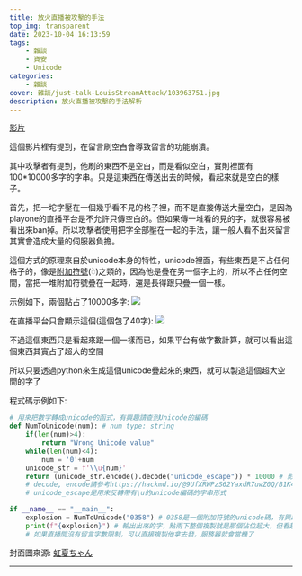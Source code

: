 ```yaml
---
title: 放火直播被攻擊的手法
top_img: transparent
date: 2023-10-04 16:13:59
tags:
    - 雜談
    - 資安
    - Unicode
categories:
    - 雜談
cover: 雜談/just-talk-LouisStreamAttack/103963751.jpg
description: 放火直播被攻擊的手法解析
---
```


[影片](https://www.youtube.com/watch?v=gKD3tSSlta0)

這個影片裡有提到，在留言刷空白會導致留言的功能崩潰。

其中攻擊者有提到，他刷的東西不是空白，而是看似空白，實則裡面有100*10000多字的字串。只是這東西在傳送出去的時候，看起來就是空白的樣子。

首先，把一坨字壓在一個幾乎看不見的格子裡，而不是直接傳送大量空白，是因為playone的直播平台是不允許只傳空白的。但如果傳一堆看的見的字，就很容易被看出來ban掉。所以攻擊者使用把字全部壓在一起的手法，讓一般人看不出來留言其實會造成大量的伺服器負擔。

這個方式的原理來自於unicode本身的特性，unicode裡面，有些東西是不占任何格子的，像是[附加符號](https://zh.wikipedia.org/zh-tw/%E7%B5%84%E5%90%88%E9%99%84%E5%8A%A0%E7%AC%A6%E8%99%9F)(◌̀)之類的，因為他是疊在另一個字上的，所以不占任何空間，當把一堆附加符號疊在一起時，還是長得跟只疊一個一樣。

示例如下，兩個點占了10000多字:
![](雜談/just-talk-LouisStreamAttack/word_num_cal.png)

在直播平台只會顯示這個(這個包了40字):
![](雜談/just-talk-LouisStreamAttack/attack_picture.png)

不過這個東西只是看起來跟一個一樣而已，如果平台有做字數計算，就可以看出這個東西其實占了超大的空間

所以只要透過python來生成這個unicode疊起來的東西，就可以製造這個超大空間的字了

程式碼示例如下:
```python
# 用來把數字轉成unicode的函式，有興趣請查到Unicode的編碼
def NumToUnicode(num): # num type: string 
    if(len(num)>4):
        return "Wrong Unicode value"
    while(len(num)<4):
        num = '0'+num
    unicode_str = f'\\u{num}'
    return (unicode_str.encode().decode("unicode_escape")) * 10000 # 影片中攻擊者用更大的數字，這裡只用1萬示範
    # decode, encode請參考https://hackmd.io/@9UfXRWPzS62YaxdR7uwZ0Q/B1K4TRr16
    # unicode_escape是用來反轉帶有\u的unicode編碼的字串形式

if __name__ == "__main__":
    explosion = NumToUnicode("0358") # 0358是一個附加符號的unicode碼，有興趣請自己查表
    print(f"{explosion}") # 輸出出來的字，點兩下整個複製就是那個佔位超大，但看起來只有一個的字
    # 如果直播間沒有留言字數限制，可以直接複製他拿去發，服務器就會當機了
```

封面圖來源: [虹夏ちゃん](https://www.pixiv.net/artworks/103963751)


---


